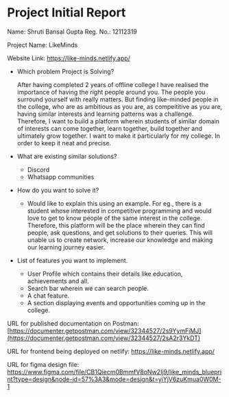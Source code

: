# Project Initial Report

Name: Shruti Bansal Gupta 
Reg. No.: 12112319

Project Name: LikeMinds

Website Link: https://like-minds.netlify.app/


- Which problem Project is Solving?

  After having completed 2 years of offline college I have realised the importance of having the right people around you.
  The people you surround yourself with really matters. But finding like-minded people in the college, who are as ambitious as you are, as compeititive as you are, having similar interests and learning patterns was a challenge. Therefore, I want to build a platform wherein students of similar domain of interests can come together, learn together, build together and ultimately grow together. I want to make it particularly for my college. In order to keep it neat and precise.

- What are existing similar solutions?

  - Discord
  - Whatsapp communities

- How do you want to solve it?

  - Would like to explain this using an example.
    For eg., there is a student whose interested in competitive programming and would love to get to know people of the same interest in the college.
    Therefore, this platform will be the place wherein they can find people, ask questions, and get solutions to their queries. This will unable us to create network, increase our knowledge and making our learning journey easier.

- List of features you want to implement.
  - User Profile which contains their details like education, achievements and all.
  - Search bar wherein we can search people.
  - A chat feature.
  - A section displaying events and opportunities coming up in the college.

URL for published documentation on Postman:
  [https://documenter.getpostman.com/view/32344527/2s9YymFjMJ](https://documenter.getpostman.com/view/32344527/2sA2r3YkDT)

URL for frontend being deployed on netlify:
  https://like-minds.netlify.app/

URL for figma design file:
  https://www.figma.com/file/CB1Qiecm0BmmfV8oNw2Ij9/like_minds_blueprint?type=design&node-id=57%3A3&mode=design&t=yiYjV6zuKmua0W0M-1
